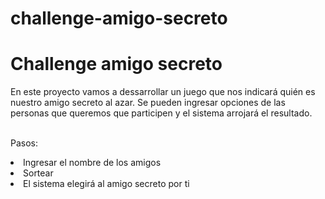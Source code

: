 # challenge-amigo-secreto
<h1>Challenge amigo secreto</h1>
En este proyecto vamos a dessarrollar un juego que nos indicará quién es nuestro amigo secreto al azar. Se pueden ingresar opciones de las personas que queremos que participen y el sistema arrojará el resultado.

<br>Pasos:
<li>Ingresar el nombre de los amigos</li>
<li>Sortear</li>
<li>El sistema elegirá al amigo secreto por ti</li>
